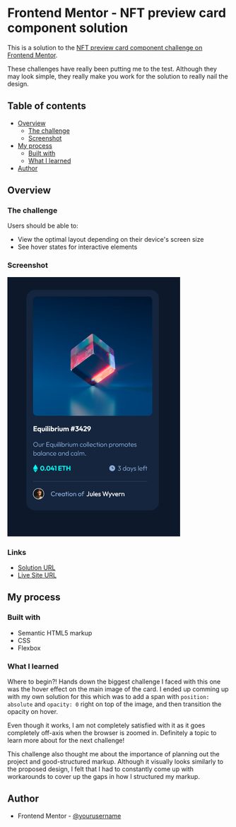 # Frontend Mentor - NFT preview card component solution

This is a solution to the [NFT preview card component challenge on Frontend Mentor](https://www.frontendmentor.io/challenges/nft-preview-card-component-SbdUL_w0U).

These challenges have really been putting me to the test. Although they may look simple, they really make you work for the solution to really nail the design.

## Table of contents

- [Overview](#overview)
  - [The challenge](#the-challenge)
  - [Screenshot](#screenshot)
- [My process](#my-process)
  - [Built with](#built-with)
  - [What I learned](#what-i-learned)
- [Author](#author)

## Overview

### The challenge

Users should be able to:

- View the optimal layout depending on their device's screen size
- See hover states for interactive elements

### Screenshot

![](images/final-screenshot.png)

### Links

- [Solution URL](https://github.com/humbruno/humbruno.github.io/blob/d571fdef98bba9df398d9cef31f7dbbc5e0f1cce/nft-card/index.html)
- [Live Site URL](https://humbruno.github.io/nft-card/index.html)

## My process

### Built with

- Semantic HTML5 markup
- CSS
- Flexbox

### What I learned

Where to begin?! Hands down the biggest challenge I faced with this one was the hover effect on the main image of the card. I ended up comming up with my own solution for this which was to add a span with `position: absolute` and `opacity: 0` right on top of the image, and then transition the opacity on hover.

Even though it works, I am not completely satisfied with it as it goes completely off-axis when the browser is zoomed in. Definitely a topic to learn more about for the next challenge!

This challenge also thought me about the importance of planning out the project and good-structured markup. Although it visually looks similarly to the proposed design, I felt that I had to constantly come up with workarounds to cover up the gaps in how I structured my markup.

## Author

- Frontend Mentor - [@yourusername](https://www.frontendmentor.io/profile/humbruno)
